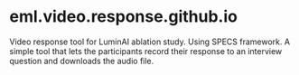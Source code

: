 # eml.video.response.github.io
Video response tool for LuminAI ablation study. Using SPECS framework. A simple tool that lets the participants record their response to an interview question and downloads the audio file.

